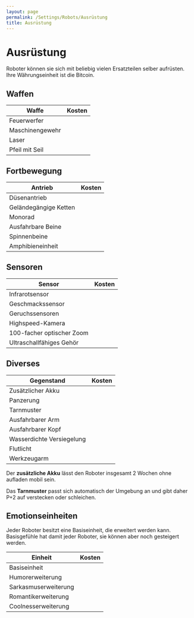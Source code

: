 ```yaml
---
layout: page
permalink: /Settings/Robots/Ausrüstung
title: Ausrüstung
---
```


# Ausrüstung

Roboter können sie sich mit beliebig vielen Ersatzteilen selber aufrüsten. Ihre Währungseinheit ist die Bitcoin.

## Waffen

<table>
<thead>
<tr><th>Waffe</th><th>Kosten</th></tr>
</thead>
<tbody>
<tr><td>Feuerwerfer</td><td> </td></tr>
<tr><td>Maschinengewehr</td><td> </td></tr>
<tr><td>Laser</td><td> </td></tr>
<tr><td>Pfeil mit Seil</td><td> </td></tr>
</tbody>
</table>

## Fortbewegung

<table>
<thead>
<tr><th>Antrieb</th><th>Kosten</th></tr>
</thead>
<tbody>
<tr><td>Düsenantrieb</td><td> </td></tr>
<tr><td>Geländegängige Ketten</td><td> </td></tr>
<tr><td>Monorad</td><td> </td></tr>
<tr><td>Ausfahrbare Beine</td><td> </td></tr>
<tr><td>Spinnenbeine</td><td> </td></tr>
<tr><td>Amphibieneinheit</td><td> </td></tr>
</tbody>
</table>

## Sensoren

<table>
<thead>
<tr><th>Sensor</th><th>Kosten</th></tr>
</thead>
<tbody>
<tr><td>Infrarotsensor</td><td> </td></tr>
<tr><td>Geschmackssensor</td><td> </td></tr>
<tr><td>Geruchssensoren</td><td> </td></tr>
<tr><td>Highspeed-Kamera</td><td> </td></tr>
<tr><td>100-facher optischer Zoom</td><td> </td></tr>
<tr><td>Ultraschallfähiges Gehör</td><td> </td></tr>
</tbody>
</table>

## Diverses

<table>
<thead>
<tr><th>Gegenstand</th><th>Kosten</th></tr>
</thead>
<tbody>
<tr><td>Zusätzlicher Akku</td><td> </td></tr>
<tr><td>Panzerung</td><td> </td></tr>
<tr><td>Tarnmuster</td><td> </td></tr>
<tr><td>Ausfahrbarer Arm</td><td> </td></tr>
<tr><td>Ausfahrbarer Kopf</td><td> </td></tr>
<tr><td>Wasserdichte Versiegelung</td><td> </td></tr>
<tr><td>Flutlicht</td><td> </td></tr>
<tr><td>Werkzeugarm</td><td> </td></tr>
</tbody>
</table>

Der <strong>zusätzliche Akku</strong> lässt den Roboter insgesamt 2 Wochen ohne aufladen mobil sein.

Das <strong>Tarnmuster</strong> passt sich automatisch der Umgebung an und gibt daher P+2 auf verstecken oder schleichen.

## Emotionseinheiten

Jeder Roboter besitzt eine Basiseinheit, die erweitert werden kann. Basisgefühle hat damit jeder Roboter, sie können aber noch gesteigert werden.

<table>
<thead>
<tr><th>Einheit</th><th>Kosten</th></tr>
</thead>
<tbody>
<tr><td>Basiseinheit</td><td> </td></tr>
<tr><td>Humorerweiterung</td><td> </td></tr>
<tr><td>Sarkasmuserweiterung</td><td> </td></tr>
<tr><td>Romantikerweiterung</td><td> </td></tr>
<tr><td>Coolnesserweiterung</td><td> </td></tr>
</tbody>
</table>
